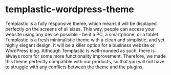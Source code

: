# templastic-wordpress-theme
Templastic is a fully responsive theme, which means it will be displayed perfectly on the screens of all sizes. This way, people can access your website using any device possible - be it a PC, a smartphone, or a tablet. Templastic is a fresh minimalistic theme with a clean and simplistic, and yet highly elegant design. It will be a killer option for a business website or WordPress blog.  Although Templastic is well-rounded as such, there is always room for some more functionality improvement. Therefore, we made this theme perfectly compatible with our products, so that you will not have to struggle with any conflicts between the theme and the plugins.
